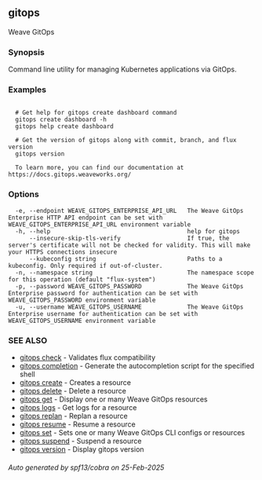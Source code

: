 ## gitops

Weave GitOps

### Synopsis

Command line utility for managing Kubernetes applications via GitOps.

### Examples

```

  # Get help for gitops create dashboard command
  gitops create dashboard -h
  gitops help create dashboard

  # Get the version of gitops along with commit, branch, and flux version
  gitops version

  To learn more, you can find our documentation at https://docs.gitops.weaveworks.org/

```

### Options

```
  -e, --endpoint WEAVE_GITOPS_ENTERPRISE_API_URL   The Weave GitOps Enterprise HTTP API endpoint can be set with WEAVE_GITOPS_ENTERPRISE_API_URL environment variable
  -h, --help                                       help for gitops
      --insecure-skip-tls-verify                   If true, the server's certificate will not be checked for validity. This will make your HTTPS connections insecure
      --kubeconfig string                          Paths to a kubeconfig. Only required if out-of-cluster.
  -n, --namespace string                           The namespace scope for this operation (default "flux-system")
  -p, --password WEAVE_GITOPS_PASSWORD             The Weave GitOps Enterprise password for authentication can be set with WEAVE_GITOPS_PASSWORD environment variable
  -u, --username WEAVE_GITOPS_USERNAME             The Weave GitOps Enterprise username for authentication can be set with WEAVE_GITOPS_USERNAME environment variable
```

### SEE ALSO

* [gitops check](gitops_check.md)	 - Validates flux compatibility
* [gitops completion](gitops_completion.md)	 - Generate the autocompletion script for the specified shell
* [gitops create](gitops_create.md)	 - Creates a resource
* [gitops delete](gitops_delete.md)	 - Delete a resource
* [gitops get](gitops_get.md)	 - Display one or many Weave GitOps resources
* [gitops logs](gitops_logs.md)	 - Get logs for a resource
* [gitops replan](gitops_replan.md)	 - Replan a resource
* [gitops resume](gitops_resume.md)	 - Resume a resource
* [gitops set](gitops_set.md)	 - Sets one or many Weave GitOps CLI configs or resources
* [gitops suspend](gitops_suspend.md)	 - Suspend a resource
* [gitops version](gitops_version.md)	 - Display gitops version

###### Auto generated by spf13/cobra on 25-Feb-2025
